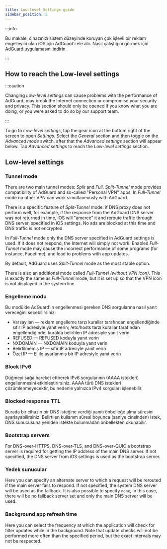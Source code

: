 ```yaml
---
title: Low-level Settings guide
sidebar_position: 5
---
```


:::info

Bu makale, cihazınızı sistem düzeyinde koruyan çok işlevli bir reklam engelleyici olan iOS için AdGuard'ı ele alır. Nasıl çalıştığını görmek için [AdGuard uygulamasını indirin](https://agrd.io/download-kb-adblock)

:::

## How to reach the Low-level settings

:::caution

Changing *Low-level settings* can cause problems with the performance of AdGuard, may break the Internet connection or compromise your security and privacy. This section should only be opened if you know what you are doing, or you were asked to do so by our support team.

:::

To go to *Low-level settings*, tap the gear icon at the bottom right of the screen to open *Settings*. Select the *General* section and then toggle on the *Advanced mode* switch, after that the *Advanced settings* section will appear below. Tap *Advanced settings* to reach the *Low-level settings* section.

## Low-level settings

### Tunnel mode

There are two main tunnel modes: *Split* and *Full*. *Split-Tunnel* mode provides compatibility of AdGuard and so-called "Personal VPN" apps. In *Full-Tunnel* mode no other VPN can work simultaneously with AdGuard.

There is a specific feature of *Split-Tunnel* mode: if DNS proxy does not perform well, for example, if the response from the AdGuard DNS server was not returned in time, iOS will "amerce" it and reroute traffic through DNS server, specified in iOS settings. No ads are blocked at this time and DNS traffic is not encrypted.

In *Full-Tunnel* mode only the DNS server specified in AdGuard settings is used. If it does not respond, the Internet will simply not work. Enabled *Full-Tunnel* mode may cause the incorrect performance of some programs (for instance, Facetime), and lead to problems with app updates.

By default, AdGuard uses *Split-Tunnel* mode as the most stable option.

There is also an additional mode called *Full-Tunnel (without VPN icon)*. This is exactly the same as *Full-Tunnel* mode, but it is set up so that the VPN icon is not displayed in the system line.

### Engelleme modu

Bu modülde AdGuard'ın engellenmesi gereken DNS sorgularına nasıl yanıt vereceğini seçebilirsiniz:

- Varsayılan — reklam engelleme tarzı kurallar tarafından engellendiğinde sıfır IP adresiyle yanıt verin; /etc/hosts tarzı kurallar tarafından engellendiğinde, kuralda belirtilen IP adresiyle yanıt verin
- REFUSED — REFUSED koduyla yanıt verin
- NXDOMAIN — NXDOMAIN koduyla yanıt verin
- Belirtilmemiş IP — sıfır IP adresiyle yanıt verin
- Özel IP — El ile ayarlanmış bir IP adresiyle yanıt verin

### Block IPv6

Düğmeyi sağa hareket ettirerek IPv6 sorgularının (AAAA istekleri) engellenmesini etkinleştirirsiniz. AAAA türü DNS istekleri çözümlenmeyecektir, bu nedenle yalnızca IPv4 sorguları işlenebilir.

### Blocked response TTL

Burada bir cihazın bir DNS isteğine verdiği yanıtı önbelleğe alma süresini ayarlayabilirsiniz. Belirtilen kullanım süresi boyunca (saniye cinsinden) istek, DNS sunucusuna yeniden istekte bulunmadan önbellekten okunabilir.

### Bootstrap servers

For DNS-over-HTTPS, DNS-over-TLS, and DNS-over-QUIC a bootstrap server is required for getting the IP address of the main DNS server. If not specified, the DNS server from iOS settings is used as the bootstrap server.

### Yedek sunucular

Here you can specify an alternate server to which a request will be rerouted if the main server fails to respond. If not specified, the system DNS server will be used as the fallback. It is also possible to specify `none`, in this case, there will be no fallback server set and only the main DNS server will be used.

### Background app refresh time

Here you can select the frequency at which the application will check for filter updates while in the background. Note that update checks will not be performed more often than the specified period, but the exact intervals may not be respected.
